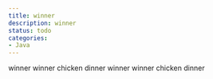 ```yaml
---
title: winner
description: winner
status: todo
categories: 
- Java
---
```


winner winner chicken dinner  winner winner chicken dinner